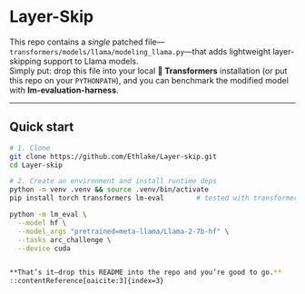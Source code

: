# Layer-Skip

This repo contains a *single* patched file—`transformers/models/llama/modeling_llama.py`—that adds lightweight layer-skipping support to Llama models.  
Simply put: drop this file into your local **🤗 Transformers** installation (or put this repo on your `PYTHONPATH`), and you can benchmark the modified model with **lm-evaluation-harness**.

---

## Quick start

```bash
# 1. Clone
git clone https://github.com/Ethlake/Layer-skip.git
cd Layer-skip

# 2. Create an environment and install runtime deps
python -m venv .venv && source .venv/bin/activate
pip install torch transformers lm-eval        # tested with transformers ≥ 4.40 :contentReference[oaicite:0]{index=0}

python -m lm_eval \
  --model hf \
  --model_args "pretrained=meta-llama/Llama-2-7b-hf" \
  --tasks arc_challenge \
  --device cuda


**That’s it—drop this README into the repo and you’re good to go.**
::contentReference[oaicite:3]{index=3}


